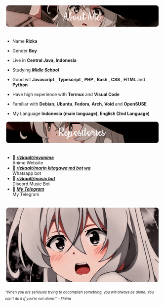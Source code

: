 <div>
<img src="./img/AboutMe-elaina.png" width="500" />
<br/>
<br/>
  
- Name **Rizka**
  
- Gender **Boy**

- Live in **Central Java, Indonesia**

- Studying  [***Midle School***](https://sekolah.data.kemdikbud.go.id/index.php/chome/profil/a0c5195a-2df5-e011-954f-81c8baf8cc6f)

- Good wit **Javascript** , **Typescript** , **PHP** , **Bash** , **CSS** , **HTML** and **Python**

- Have high experience with **Termux** and **Visual Code**
  
- Familiar with **Debian**, **Ubuntu**, **Fedora**, **Arch**, **Void** and **OpenSUSE**

- My Language  **Indonesia (main language), English (2nd Language)**
<img src="./img/Repo-elaina.png" width="500" />
<br/>
<br/>
  
- 📗 [***rizkaalt/myanime***](https://github.com/rizkaalt/My-Anime) <br/>
  Anime Website
- 📘 [***rizkaalt/marin kitagawa md bot wa***](https://github.com/rizkaalt/Marin-Kitagawa-MD-Bot.git) <br/>
  Whatsapp bot 
- 📙 [***rizkaalt/music bot***](https://github.com/rizkaalt/Music-bot) <br/>
  Discord Music Bot
- 📕 [***My Telegram***](https://t.me/rizka00u) <br/>
  My Telegram


<br/>
<img src="./img/banner-elainaa.png" width="500" /><br/>
  
<sub> *“When you are seriously trying to accomplish something, you will always be alone. You can’t do it if you’re not alone.” – Elaina* </sub>
<!--
<img src="https://metrics.lecoq.io/Eilaluth?template=classic&base.header=0&base.activity=0&base.community=0&base.repositories=0&base.metadata=0&repositories=1&repositories=100&repositories.batch=100&repositories.forks=false&repositories.affiliations=owner&repositories.featured=Eilaluth%2FAyano%2CEilaluth%2FKyoko%2CEilaluth%2FKanna%2CEilaluth%2FHotaru%2CEilaluth%2FMocha&config.timezone=Asia%2FJakart"  />
-->
</div>
